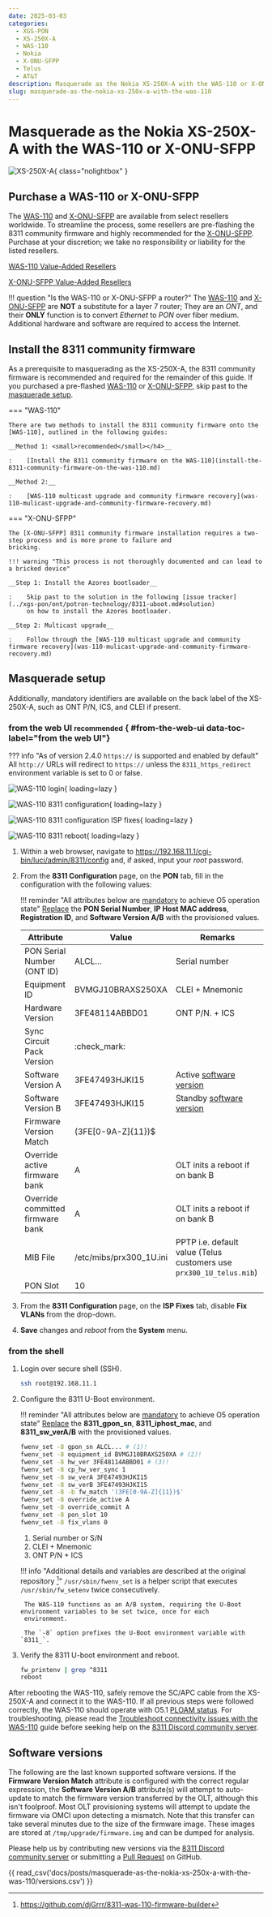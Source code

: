 ```yaml
---
date: 2025-03-03
categories:
  - XGS-PON
  - XS-250X-A
  - WAS-110
  - Nokia
  - X-ONU-SFPP
  - Telus
  - AT&T
description: Masquerade as the Nokia XS-250X-A with the WAS-110 or X-ONU-SFPP
slug: masquerade-as-the-nokia-xs-250x-a-with-the-was-110
---
```


# Masquerade as the Nokia XS-250X-A with the WAS-110 or X-ONU-SFPP

![XS-250X-A](masquerade-as-the-nokia-xs-250x-a-with-the-was-110/bypass_xs250xa.webp){ class="nolightbox" }

<!-- more -->
<!-- nocont -->

## Purchase a WAS-110 or X-ONU-SFPP

The [WAS-110] and [X-ONU-SFPP] are available from select resellers worldwide. To streamline the process, some resellers
are pre-flashing the 8311 community firmware and highly recommended for the [X-ONU-SFPP]. Purchase at your discretion;
we take no responsibility or liability for the listed resellers.

[WAS-110 Value-Added Resellers](../xgs-pon/ont/bfw-solutions/was-110.md#value-added-resellers)

[X-ONU-SFPP Value-Added Resellers](../xgs-pon/ont/potron-technology/x-onu-sfpp.md#value-added-resellers)

!!! question "Is the WAS-110 or X-ONU-SFPP a router?"
    The [WAS-110] and [X-ONU-SFPP] are __NOT__ a substitute for a layer 7 router; They are an *ONT*, and their __ONLY__
    function is to convert *Ethernet* to *PON* over fiber medium. Additional hardware and software are required to access
    the Internet.

## Install the 8311 community firmware

As a prerequisite to masquerading as the XS-250X-A, the 8311 community firmware is recommended and required for the
remainder of this guide. If you purchased a pre-flashed [WAS-110] or [X-ONU-SFPP], skip past to the [masquerade setup](#masquerade-setup).

=== "WAS-110"

    There are two methods to install the 8311 community firmware onto the [WAS-110], outlined in the following guides:

    __Method 1: <small>recommended</small></h4>__

    :    [Install the 8311 community firmware on the WAS-110](install-the-8311-community-firmware-on-the-was-110.md)

    __Method 2:__

    :    [WAS-110 multicast upgrade and community firmware recovery](was-110-mulicast-upgrade-and-community-firmware-recovery.md)

=== "X-ONU-SFPP"

    The [X-ONU-SFPP] 8311 community firmware installation requires a two-step process and is more prone to failure and
    bricking.

    !!! warning "This process is not thoroughly documented and can lead to a bricked device"

    __Step 1: Install the Azores bootloader__

    :    Skip past to the solution in the following [issue tracker](../xgs-pon/ont/potron-technology/8311-uboot.md#solution)
         on how to install the Azores bootloader.

    __Step 2: Multicast upgrade__

    :    Follow through the [WAS-110 multicast upgrade and community firmware recovery](was-110-mulicast-upgrade-and-community-firmware-recovery.md)

## Masquerade setup

Additionally, mandatory identifiers are available on the back label of the XS-250X-A, such as ONT P/N, ICS, and CLEI if
present.

### from the web UI <small>recommended</small> { #from-the-web-ui data-toc-label="from the web UI"}

??? info "As of version 2.4.0 `https://` is supported and enabled by default"
    All `http://` URLs will redirect to `https://` unless the `8311_https_redirect` environment variable is set to
    0 or false.

<div class="swiper" markdown>

<div class="swiper-slide" markdown>

![WAS-110 login](shared-assets/was_110_luci_login.webp){ loading=lazy }

</div>

<div class="swiper-slide" markdown>

![WAS-110 8311 configuration](shared-assets/was_110_luci_config.webp){ loading=lazy }

</div>

<div class="swiper-slide" markdown>

![WAS-110 8311 configuration ISP fixes](shared-assets/was_110_luci_config_fixes.webp){ loading=lazy }

</div>

<div class="swiper-slide" markdown>

![WAS-110 8311 reboot](shared-assets/was_110_luci_reboot.webp){ loading=lazy }

</div>

</div>

1. Within a web browser, navigate to
   <https://192.168.11.1/cgi-bin/luci/admin/8311/config>
   and, if asked, input your <em>root</em> password.

2. From the __8311 Configuration__ page, on the __PON__ tab, fill in the configuration with the following values:

    !!! reminder "All attributes below are <ins>mandatory</ins> to achieve O5 operation state"
        <ins>Replace</ins> the __PON Serial Number__, __IP Host MAC address__, __Registration ID__, and
        __Software Version A/B__ with the provisioned values.

    | Attribute                        | Value                         | Remarks                                    |
    | -------------------------------- | ----------------------------- | ------------------------------------------ |
    | PON Serial Number (ONT ID)       | ALCL&hellip;                  | Serial number                              |
    | Equipment ID                     | BVMGJ10BRAXS250XA             | CLEI + Mnemonic                            |
    | Hardware Version                 | 3FE48114ABBD01                | ONT P/N. + ICS                             |
    | Sync Circuit Pack Version        | :check_mark:                  |                                            |
    | Software Version A               | 3FE47493HJKI15                | Active [software version]                  |
    | Software Version B               | 3FE47493HJKI15                | Standby [software version]                 |
    | Firmware Version Match           | (3FE[0-9A-Z]{11})$            |                                            |
    | Override active firmware bank    | A                             | OLT inits a reboot if on bank B            |
    | Override committed firmware bank | A                             | OLT inits a reboot if on bank B            |
    | MIB File                         | /etc/mibs/prx300_1U.ini       | PPTP i.e. default value (Telus customers use `prx300_1U_telus.mib`) |
    | PON Slot                         | 10                            |                                            |

3. From the __8311 Configuration__ page, on the __ISP Fixes__ tab, disable __Fix VLANs__ from the drop-down.

4. __Save__ changes and *reboot* from the __System__ menu.

### from the shell

1. Login over secure shell (SSH).

    ``` sh
    ssh root@192.168.11.1
    ```

2. Configure the 8311 U-Boot environment.

    !!! reminder "All attributes below are <ins>mandatory</ins> to achieve O5 operation state"
        <ins>Replace</ins> the __8311_gpon_sn__, __8311_iphost_mac__, and __8311_sw_verA/B__ with
        the provisioned values.


    ``` sh
    fwenv_set -8 gpon_sn ALCL... # (1)!
    fwenv_set -8 equipment_id BVMGJ10BRAXS250XA # (2)!
    fwenv_set -8 hw_ver 3FE48114ABBD01 # (3)!
    fwenv_set -8 cp_hw_ver_sync 1
    fwenv_set -8 sw_verA 3FE47493HJKI15
    fwenv_set -8 sw_verB 3FE47493HJKI15
    fwenv_set -8 -b fw_match '(3FE[0-9A-Z]{11})$'
    fwenv_set -8 override_active A
    fwenv_set -8 override_commit A
    fwenv_set -8 pon_slot 10
    fwenv_set -8 fix_vlans 0
    ```

    1. Serial number or S/N
    2. CLEI + Mnemonic
    3. ONT P/N + ICS

    !!! info "Additional details and variables are described at the original repository [^1]"
        `/usr/sbin/fwenv_set` is a helper script that executes `/usr/sbin/fw_setenv` twice consecutively.

        The WAS-110 functions as an A/B system, requiring the U-Boot environment variables to be set twice, once for each
        environment.

        The `-8` option prefixes the U-Boot environment variable with `8311_`.

3. Verify the 8311 U-boot environment and reboot.

    ``` sh
    fw_printenv | grep ^8311
    reboot
    ```

After rebooting the WAS-110, safely remove the SC/APC cable from the XS-250X-A and connect it to the
WAS-110. If all previous steps were followed correctly, the WAS-110 should operate with O5.1 [PLOAM status].
For troubleshooting, please read the [Troubleshoot connectivity issues with the WAS-110] guide before seeking help on
the [8311 Discord community server].

## Software versions

The following are the last known supported software versions. If the __Firmware Version Match__ attribute is configured
with the correct regular expression, the __Software Version A/B__ attribute(s) will attempt to auto-update to match the
firmware version transferred by the OLT, although this isn't foolproof. Most OLT provisioning systems will attempt to
update the firmware via OMCI upon detecting a mismatch. Note that this transfer can take several minutes due to the
size of the firmware image. These images are stored at `/tmp/upgrade/firmware.img` and can be dumped for analysis.

Please help us by contributing new versions via the [8311 Discord community server] or submitting a
[Pull Request](https://github.com/up-n-atom/8311/pulls) on GitHub.

{{ read_csv('docs/posts/masquerade-as-the-nokia-xs-250x-a-with-the-was-110/versions.csv') }}

  [PLOAM status]: troubleshoot-connectivity-issues-with-the-was-110.md#ploam-status
  [Troubleshoot connectivity issues with the WAS-110]: troubleshoot-connectivity-issues-with-the-was-110.md
  [8311 Discord community server]: https://discord.com/servers/8311-886329492438671420
  [WAS-110]: ../xgs-pon/ont/bfw-solutions/was-110.md
  [X-ONU-SFPP]: ../xgs-pon/ont/potron-technology/x-onu-sfpp.md
  [software version]: #software-versions

[^1]: <https://github.com/djGrrr/8311-was-110-firmware-builder>
